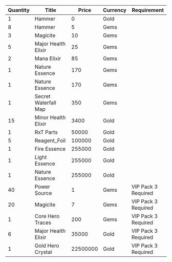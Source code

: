 | Quantity | Title | Price | Currency |  Requirement |
| -------- | ----- | ----- | -------- |  ----------- |
| 1 | Hammer | 0 | Gold |  |
| 8 | Hammer | 5 | Gems |  |
| 3 | Magicite | 10 | Gems |  |
| 5 | Major Health Elixir | 25 | Gems |  |
| 2 | Mana Elixir | 85 | Gems |  |
| 1 | Nature Essence | 170 | Gems |  |
| 1 | Nature Essence | 170 | Gems |  |
| 1 | Secret Waterfall Map | 350 | Gems |  |
| 15 | Minor Health Elixir | 3400 | Gold |  |
| 1 | RxT Parts | 50000 | Gold |  |
| 5 | Reagent_Foil | 100000 | Gold |  |
| 1 | Fire Essence | 255000 | Gold |  |
| 1 | Light Essence | 255000 | Gold |  |
| 1 | Nature Essence | 255000 | Gold |  |
| 40 | Power Source | 1 | Gems | VIP Pack 3 Required |
| 20 | Magicite | 7 | Gems | VIP Pack 3 Required |
| 1 | Core Hero Traces | 200 | Gems | VIP Pack 3 Required |
| 6 | Major Health Elixir | 35000 | Gold | VIP Pack 3 Required |
| 1 | Gold Hero Crystal | 22500000 | Gold | VIP Pack 3 Required |
